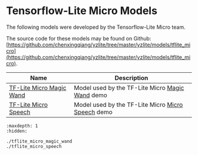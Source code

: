 # Tensorflow-Lite Micro Models

The following models were developed by the Tensorflow-Lite Micro team.

The source code for these models may be found on Github: [https://github.com/chenxingqiang/yzlite/tree/master/yzlite/models/tflite_micro](https://github.com/chenxingqiang/yzlite/tree/master/yzlite/models/tflite_micro).

| Name                                                                                                                            | Description                                                                                                                                           |
| ------------------------------------------------------------------------------------------------------------------------------- | ----------------------------------------------------------------------------------------------------------------------------------------------------- |
| [TF-Lite Micro Magic Wand](https://github.com/chenxingqiang/yzlite/docs/python_api/models/tflite_micro/tflite_micro_magic_wand.html) | Model used by the TF-Lite Micro [Magic Wand](https://github.com/tensorflow/tflite-micro/tree/main/tensorflow/lite/micro/examples/magic_wand) demo     |
| [TF-Lite Micro Speech](https://github.com/chenxingqiang/yzlite/docs/python_api/models/tflite_micro/tflite_micro_speech.html)         | Model used by the TF-Lite Micro [Micro Speech](https://github.com/tensorflow/tflite-micro/tree/main/tensorflow/lite/micro/examples/micro_speech) demo |

```{toctree}
:maxdepth: 1
:hidden:

./tflite_micro_magic_wand
./tflite_micro_speech
```
